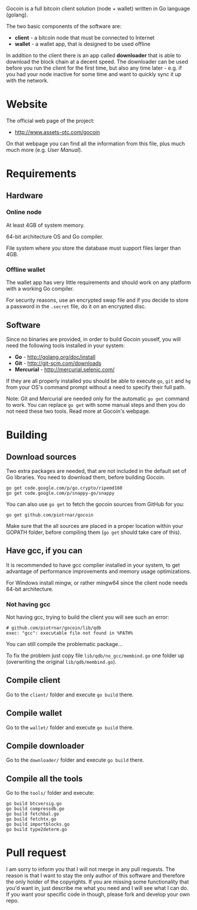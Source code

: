 Gocoin is a full bitcoin client solution (node + wallet) written in Go language (golang).

The two basic components of the software are:

* **client** - a bitcoin node that must be connected to Internet
* **wallet** - a wallet app, that is designed to be used offline

In addition to the client there is an app called **downloader** that is able to download
the block chain at a decent speed.
The downloader can be used before you run the client for the first time, but also any time later -
e.g. if you had your node inactive for some time and want to quickly sync it up with the network.


# Website
The official web page of the project:

* http://www.assets-otc.com/gocoin

On that webpage you can find all the information from this file, plus much much more (e.g. *User Manual*).



# Requirements

## Hardware

### Online node
At least 4GB of system memory.

64-bit architecture OS and Go compiler.

File system where you store the database must support files larger than 4GB.

### Offline wallet
The wallet app has very little requirements and should work on any platform with a working Go compiler.

For security reasons, use an encrypted swap file and if you decide to store a password in the `.secret` file,
do it on an encrypted disc.

## Software
Since no binaries are provided, in order to build Gocoin youself, you will need the following tools installed in your system:

* **Go** - http://golang.org/doc/install
* **Git** - http://git-scm.com/downloads
* **Mercurial** - http://mercurial.selenic.com/

If they are all properly installed you should be able to execute `go`, `git` and `hg` from your OS's command prompt without a need to specify their full path.

Note: Git and Mercurial are needed only for the automatic `go get` command to work. You can replace `go get` with some manual steps and then you do  not need these two tools. Read more at Gocoin's webpage.


# Building

## Download sources
Two extra  packages are needed, that are not included in the default set of Go libraries.
You need to download them, before building Gocoin.

	go get code.google.com/p/go.crypto/ripemd160
	go get code.google.com/p/snappy-go/snappy

You can also use `go get` to fetch the gocoin sources from GitHub for you:

	go get github.com/piotrnar/gocoin

Make sure that the all sources are placed in a proper location within your GOPATH folder, before compiling them (`go get` should take care of this).

## Have gcc, if you can
It is recommended to have gcc complier installed in your system, to get advantage of performance improvements
and memory usage optimizations.

For Windows install mingw, or rather mingw64 since the client node needs 64-bit architecture.

### Not having gcc

Not having gcc, trying to build the client you will see such an error:

	# github.com/piotrnar/gocoin/lib/qdb
	exec: "gcc": executable file not found in %PATH%

You can still compile the problematic package...

To fix the problem just copy file `lib/qdb/no_gcc/membind.go` one folder up (overwriting the original `lib/qdb/membind.go`).

## Compile client
Go to the `client/` folder and execute `go build` there.

## Compile wallet
Go to the `wallet/` folder and execute `go build` there.

## Compile downloader
Go to the `downloader/` folder and execute `go build` there.

## Compile all the tools
Go to the `tools/` folder and execute:

	go build btcversig.go
	go build compressdb.go
	go build fetchbal.go
	go build fetchtx.go
	go build importblocks.go
	go build type2determ.go


# Pull request
I am sorry to inform you that I will not merge in any pull requests.
The reason is that I want to stay the only author of this software and therefore the only holder of the copyrights.
If you are missing some functionality that you'd want in, just describe me what you need and I will see what I can do.
If you want your specific code in though, please fork and develop your own repo.
